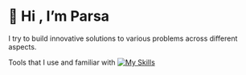  # 👋 Hi , I’m Parsa
 
I try to build innovative solutions to various problems across different aspects. <br>

Tools that I use and familiar with
 [![My Skills](https://skillicons.dev/icons?i=cs,dotnet,js,vue,nuxt,html,css,sass,bootstrap,tailwind,git,github,linux,bash,docker)](https://github.com/ParsaJR/ParsaJR)
 
